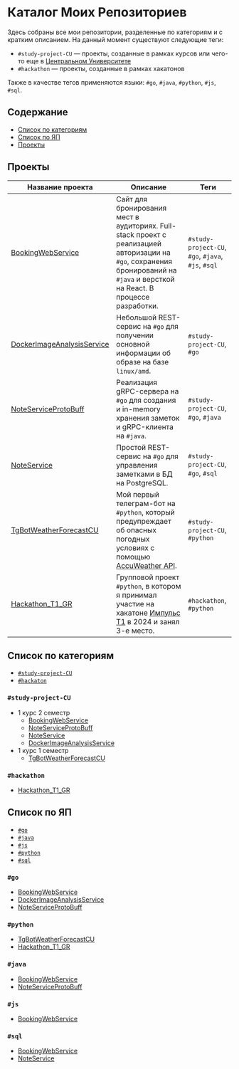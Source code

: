 # Каталог Моих Репозиториев

Здесь собраны все мои репозитории, разделенные по категориям и с кратким описанием. На данный момент существуют следующие теги:
- `#study-project-CU` — проекты, созданные в рамках курсов или чего-то еще в [Центральном Университете](https://centraluniversity.ru/)
- `#hackathon` — проекты, созданные в рамках хакатонов

Также в качестве тегов применяются языки: `#go`, `#java`, `#python`, `#js`, `#sql`.

## Содержание
- [Список по категориям](#список-по-категориям)
- [Список по ЯП](#список-по-яп)
- [Проекты](#проекты)

## Проекты
| Название проекта | Описание | Теги |
|------------------|----------|------|
| [BookingWebService](https://github.com/pabloeclair/BookingWebService) | Сайт для бронирования мест в аудиториях. Full-stack проект с реализацией авторизации на `#go`, сохранения бронирований на `#java` и версткой на React. В процессе разработки. | `#study-project-CU`, `#go`, `#java`, `#js`, `#sql` |
| [DockerImageAnalysisService](https://github.com/pabloeclair/DockerImageAnalysisService) | Небольшой REST-сервис на `#go` для получении основной информации об образе на базе `linux/amd`. | `#study-project-CU`, `#go` |
| [NoteServiceProtoBuff](https://github.com/pabloeclair/NoteServiceProtoBuff) | Реализация gRPC-сервера на `#go` для создания и in-memory хранения заметок и gRPC-клиента на `#java`. | `#study-project-CU`, `#go`, `#java` |
| [NoteService](https://github.com/pabloeclair/NoteService) | Простой REST-сервис на `#go` для управления заметками в БД на PostgreSQL. | `#study-project-CU`, `#go`, `#sql` |
| [TgBotWeatherForecastCU](https://github.com/pabloeclair/TgBotWeatherForecastCU) | Мой первый телеграм-бот на `#python`, который предупреждает об опасных погодных условиях с помощью [AccuWeather API](https://developer.accuweather.com/). | `#study-project-CU`, `#python` |
| [Hackathon_T1_GR](https://github.com/pabloeclair/Hackathon_T1_GR) | Групповой проект `#python`, в котором я принимал участие на хакатоне [Импульс Т1](https://impulse.t1.ru/) в 2024 и занял 3-е место. | `#hackathon`, `#python` |

## Список по категориям
- [`#study-project-CU`](#study-project-cu)
- [`#hackaton`](#hackathon)
### `#study-project-CU`
- 1 курс 2 семестр
  - [BookingWebService](https://github.com/pabloeclair/BookingWebService)
  - [NoteServiceProtoBuff](https://github.com/pabloeclair/NoteServiceProtoBuff)
  - [NoteService](https://github.com/pabloeclair/NoteService)
  - [DockerImageAnalysisService](https://github.com/pabloeclair/DockerImageAnalysisService)
- 1 курс 1 семестр
  - [TgBotWeatherForecastCU](https://github.com/pabloeclair/TgBotWeatherForecastCU)

### `#hackathon`
- [Hackathon_T1_GR](https://github.com/pabloeclair/Hackathon_T1_GR)

## Список по ЯП
- [`#go`](#go)
- [`#java`](#java)
- [`#js`](#js)
- [`#python`](#python)
- [`#sql`](#sql)

### `#go`
- [BookingWebService](https://github.com/pabloeclair/BookingWebService)
- [DockerImageAnalysisService](https://github.com/pabloeclair/DockerImageAnalysisService)
- [NoteServiceProtoBuff](https://github.com/pabloeclair/NoteServiceProtoBuff)

### `#python`
- [TgBotWeatherForecastCU](https://github.com/pabloeclair/TgBotWeatherForecastCU)
- [Hackathon_T1_GR](https://github.com/pabloeclair/Hackathon_T1_GR)

### `#java`
- [BookingWebService](https://github.com/pabloeclair/BookingWebService)
- [NoteServiceProtoBuff](https://github.com/pabloeclair/NoteServiceProtoBuff)

### `#js`
- [BookingWebService](https://github.com/pabloeclair/BookingWebService)

### `#sql`
- [BookingWebService](https://github.com/pabloeclair/BookingWebService)
- [NoteService](https://github.com/pabloeclair/NoteService)

